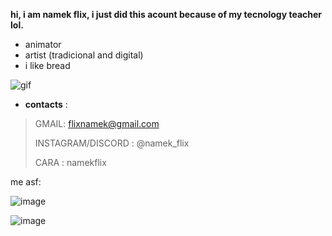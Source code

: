 **hi, i am namek flix, i just did this acount because of my tecnology teacher lol.**

- animator
- artist (tradicional and digital)
- i like bread

![gif](https://media1.tenor.com/m/6Dy8bQJuB3YAAAAC/falling-bread-bread.gif)


- **contacts** :

>GMAIL: flixnamek@gmail.com
>
>INSTAGRAM/DISCORD : @namek_flix
>
>CARA : namekflix

me asf:


![image](https://github.com/user-attachments/assets/29379985-9252-4cae-a1b2-b3e42cd50b82)


![image](https://github.com/user-attachments/assets/8af218bc-059f-4115-a81d-d135a3cc41cf)

